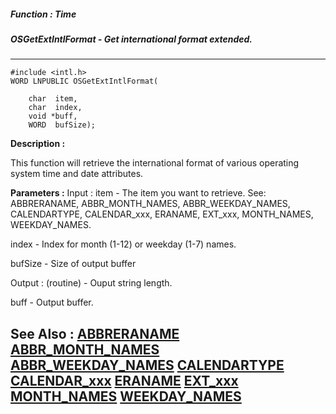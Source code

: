 ##### Function : Time
##### OSGetExtIntlFormat - Get international format extended.
---
```
#include <intl.h>
WORD LNPUBLIC OSGetExtIntlFormat(

	char  item,
	char  index,
	void *buff,
	WORD  bufSize);
```
**Description :**

This function will retrieve the international format of various operating 
system time and date attributes.

**Parameters :**
Input :
item  -  The item you want to retrieve.  See: ABBRERANAME, ABBR_MONTH_NAMES, ABBR_WEEKDAY_NAMES, CALENDARTYPE, CALENDAR_xxx, ERANAME, EXT_xxx, MONTH_NAMES, WEEKDAY_NAMES.

index  -  Index for month (1-12) or weekday (1-7) names.

bufSize  -  Size of output buffer

Output :
(routine)  -  Ouput string length.


buff  -  Output buffer.


**See Also :**
[ABBRERANAME](/reference/Symb/ABBRERANAME)
[ABBR_MONTH_NAMES](/reference/Symb/ABBR_MONTH_NAMES)
[ABBR_WEEKDAY_NAMES](/reference/Symb/ABBR_WEEKDAY_NAMES)
[CALENDARTYPE](/reference/Symb/CALENDARTYPE)
[CALENDAR_xxx](/reference/Symb/CALENDAR_xxx)
[ERANAME](/reference/Symb/ERANAME)
[EXT_xxx](/reference/Symb/EXT_xxx)
[MONTH_NAMES](/reference/Symb/MONTH_NAMES)
[WEEKDAY_NAMES](/reference/Symb/WEEKDAY_NAMES)
---
